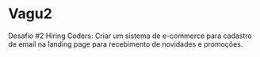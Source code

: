 # Vagu2
Desafio #2 Hiring Coders: Criar um sistema de e-commerce para cadastro de email na landing page para recebimento de novidades e promoções.
